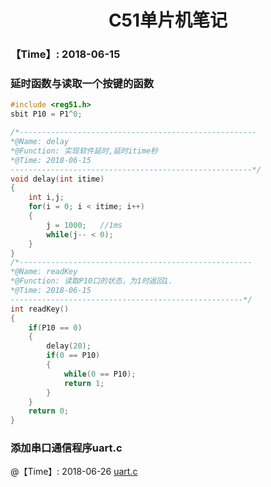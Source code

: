 <h1 align="center">C51单片机笔记</h1>

### 【Time】: 2018-06-15

### 延时函数与读取一个按键的函数

```c
#include <reg51.h>
sbit P10 = P1^0;

/*-----------------------------------------------------
*@Name: delay
*@Function: 实现软件延时,延时itime秒
*@Time: 2018-06-15
------------------------------------------------------*/
void delay(int itime)
{
    int i,j;
    for(i = 0; i < itime; i++)
    {
        j = 1000;   //1ms
        while(j-- < 0);
    }
}
/*----------------------------------------------------
*@Name: readKey
*@Function: 读取P10口的状态，为1时返回1.
*@Time: 2018-06-15
----------------------------------------------------*/
int readKey()
{
    if(P10 == 0)
    {
        delay(20);
        if(0 == P10)
        {
            while(0 == P10);
            return 1;
        }
    }
    return 0;
}
```

### 添加串口通信程序uart.c
@【Time】: 2018-06-26
[uart.c](https://github.com/54fire/C51/uart.c)